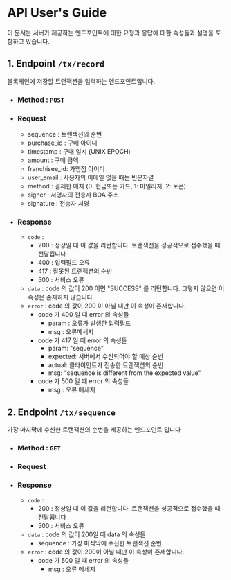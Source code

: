 # API User's Guide

이 문서는 서버가 제공하는 엔드포인트에 대한 요청과 응답에 대한 속성들과 설명을 포함하고 있습니다.

## 1. Endpoint `/tx/record`
블록체인에 저장할 트랜잭션을 입력하는 엔드포인트입니다.

- ### Method : `POST`  

- ### Request
  - sequence : 트랜잭션의 순번
  - purchase_id : 구매 아이디
  - timestamp : 구매 일시 (UNIX EPOCH)
  - amount : 구매 금액 
  - franchisee_id: 가맹점 아이디
  - user_email : 사용자의 이메일 없을 때는 빈문자열
  - method	: 결제한 매체 (0: 현금또는 카드, 1: 마일리지, 2: 토큰)
  - signer : 서명자의 전송자 BOA 주소
  - signature : 전송자 서명  

- ### Response
  - `code` : 
    - 200 : 정상일 때 이 값을 리턴합니다. 트랜잭션을 성공적으로 접수했을 때 전달됩니다
    - 400 : 입력필드 오류
    - 417 : 잘못된 트랜잭션의 순번
    - 500 : 서비스 오류
  - `data` : code 의 값이 200 이면 "SUCCESS" 를 리턴합니다. 그렇지 않으면 이 속성은 존재하지 않습니다.
  - `error` : code 의 값이 200 이 아닐 때만 이 속성이 존재합니다. 
    - code 가 400 일 때 error 의 속성들
      - param : 오류가 발생한 입력필드
      - msg : 오류메세지
    - code 가 417 일 때 error 의 속성들
      - param: "sequence"
      - expected: 서버에서 수신되어야 할 예상 순번
      - actual: 클라이언트가 전송한 트랜잭션의 순번
      - msg: "sequence is different from the expected value"
    - code 가 500 일 때 error 의 속성들
      - msg : 오류 메세지

## 2. Endpoint `/tx/sequence`
가장 마지막에 수신한 트랜잭션의 순번을 제공하는 엔드포인트 입니다

- ### Method : `GET`

- ### Request

- ### Response
  - `code` :
    - 200 : 정상일 때 이 값을 리턴합니다. 트랜잭션을 성공적으로 접수했을 때 전달됩니다
    - 500 : 서비스 오류
  - `data` : code 의 값이 200일 때 data 의 속성들
    - sequence : 가장 마직막에 수신한 트랜잭션 순번
  - `error` : code 의 값이 200이 아닐 때만 이 속성이 존재합니다.
    - code 가 500 일 때  error 의 속성들
        - msg : 오류 메세지
